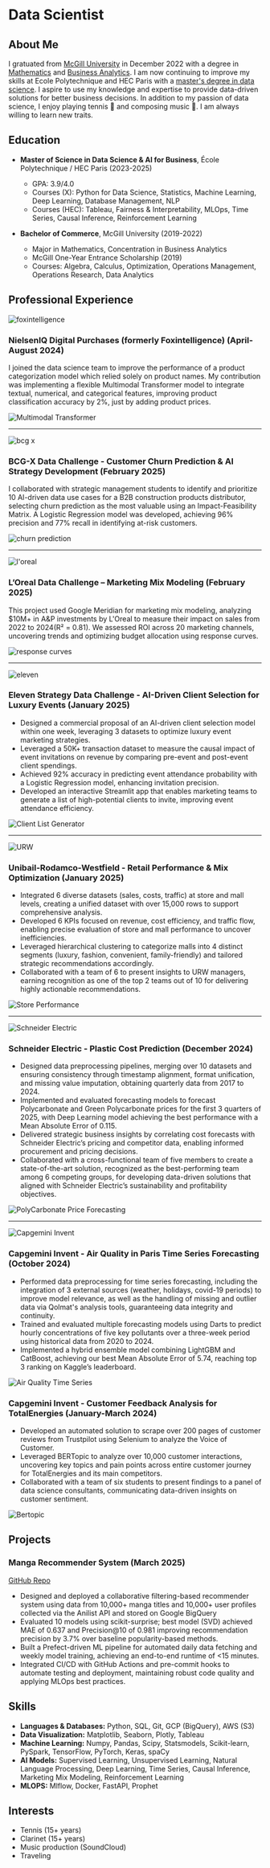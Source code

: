 # Data Scientist

**About Me**
------------

I gratuated from [McGill University](https://www.mcgill.ca/desautels/about/about-desautels/rankings) in December 2022 with a degree in [Mathematics](https://www.mcgill.ca/study/2024-2025/faculties/desautels/undergraduate/programs/bachelor-commerce-bcom-major-mathematics-and-statistics-management) and [Business Analytics](https://www.mcgill.ca/study/2024-2025/faculties/desautels/undergraduate/programs/bachelor-commerce-bcom-concentration-business-analytics). I am now continuing to improve my skills at Ecole Polytechnique and HEC Paris with a [master's degree in data science](https://programmes.polytechnique.edu/en/master/programs/data-science-for-business-joint-degree-with-hec). I aspire to use my knowledge and expertise to provide data-driven solutions for better business decisions. In addition to my passion of data science, I enjoy playing tennis 🎾 and composing music 🎵. I am always willing to learn new traits.

**Education**
------------

* **Master of Science in Data Science & AI for Business**, École Polytechnique / HEC Paris (2023-2025)
	+ GPA: 3.9/4.0
	+ Courses (X): Python for Data Science, Statistics, Machine Learning, Deep Learning, Database Management, NLP
	+ Courses (HEC): Tableau, Fairness & Interpretability, MLOps, Time Series, Causal Inference, Reinforcement Learning

* **Bachelor of Commerce**, McGill University (2019-2022)
	+ Major in Mathematics, Concentration in Business Analytics
	+ McGill One-Year Entrance Scholarship (2019)
	+ Courses: Algebra, Calculus, Optimization, Operations Management, Operations Research, Data Analytics

**Professional Experience**
-------------------------

![foxintelligence](docs/foxintelligence_by_nielseniq.png)

### **NielsenIQ Digital Purchases (formerly Foxintelligence)** (April-August 2024)

I joined the data science team to improve the performance of a product categorization model which relied solely on product names. My contribution was implementing a flexible Multimodal Transformer model to integrate textual, numerical, and categorical features, improving product classification accuracy by 2%, just by adding product prices.

![Multimodal Transformer](docs/multimodal_transformer.png)

---

![bcg x](docs/bcg.png)

### **BCG-X Data Challenge - Customer Churn Prediction & AI Strategy Development** (February 2025) 

I collaborated with strategic management students to identify and prioritize 10 AI-driven data use cases for a B2B construction products distributor, selecting churn prediction as the most valuable using an Impact-Feasibility Matrix. A Logistic Regression model was developed, achieving 96% precision and 77% recall in identifying at-risk customers. 

![churn prediction](docs/churn_prediction.png)

---


![l'oreal](docs/l'oreal.png)

### **L’Oreal Data Challenge – Marketing Mix Modeling** (February 2025)

This project used Google Meridian for marketing mix modeling, analyzing $10M+ in A&P investments by L'Oreal to measure their impact on sales from 2022 to 2024(R² = 0.81). We assessed ROI across 20 marketing channels, uncovering trends and optimizing budget allocation using response curves.

![response curves](docs/response_curves.png)

---

![eleven](docs/eleven.png)

### **Eleven Strategy Data Challenge - AI-Driven Client Selection for Luxury Events** (January 2025) 

* Designed a commercial proposal of an AI-driven client selection model within one week, leveraging 3 datasets to optimize luxury event marketing strategies.
* Leveraged a 50K+ transaction dataset to measure the causal impact of event invitations on revenue by comparing pre-event and post-event client spendings.
* Achieved 92% accuracy in predicting event attendance probability with a Logistic Regression model, enhancing invitation precision.
* Developed an interactive Streamlit app that enables marketing teams to generate a list of high-potential clients to invite, improving event attendance efficiency.

![Client List Generator](docs/streamlit_client_list_generator.png)

---

![URW](docs/urw.png)

### **Unibail-Rodamco-Westfield - Retail Performance & Mix Optimization** (January 2025) 

* Integrated 6 diverse datasets (sales, costs, traffic) at store and mall levels, creating a unified dataset with over 15,000 rows to support comprehensive analysis.
* Developed 6 KPIs focused on revenue, cost efficiency, and traffic flow, enabling precise evaluation of store and mall performance to uncover inefficiencies.
* Leveraged hierarchical clustering to categorize malls into 4 distinct segments (luxury, fashion, convenient, family-friendly) and tailored strategic recommendations accordingly.
* Collaborated with a team of 6 to present insights to URW managers, earning recognition as one of the top 2 teams out of 10 for delivering highly actionable recommendations.

![Store Performance](docs/store_category_performance.png)

---

![Schneider Electric](docs/schneider_electric.png)

### **Schneider Electric - Plastic Cost Prediction** (December 2024)

* Designed data preprocessing pipelines, merging over 10 datasets and ensuring consistency through timestamp alignment, format unification, and missing value imputation, obtaining quarterly data from 2017 to 2024.
* Implemented and evaluated forecasting models to forecast Polycarbonate and Green Polycarbonate prices for the first 3 quarters of 2025, with Deep Learning model achieving the best performance with a Mean Absolute Error of 0.115.
* Delivered strategic business insights by correlating cost forecasts with Schneider Electric’s pricing and competitor data, enabling informed procurement and pricing decisions.
* Collaborated with a cross-functional team of five members to create a state-of-the-art solution, recognized as the best-performing team among 6 competing groups, for developing data-driven solutions that aligned with Schneider Electric’s sustainability and profitability objectives.

![PolyCarbonate Price Forecasting](docs/schneider_electric_pc_price_forecasting.png)

---

![Capgemini Invent](docs/capgemini_invent.png)

### **Capgemini Invent - Air Quality in Paris Time Series Forecasting**	(October 2024)

* Performed data preprocessing for time series forecasting, including the integration of 3 external sources (weather, holidays, covid-19 periods) to improve model relevance, as well as the handling of missing and outlier data via Qolmat's analysis tools, guaranteeing data integrity and continuity.
* Trained and evaluated multiple forecasting models using Darts to predict hourly concentrations of five key pollutants over a three-week period using historical data from 2020 to 2024.
* Implemented a hybrid ensemble model combining LightGBM and CatBoost, achieving our best Mean Absolute Error of 5.74, reaching top 3 ranking on Kaggle’s leaderboard.

![Air Quality Time Series](docs/air_quality_time_series.png)

### **Capgemini Invent - Customer Feedback Analysis for TotalEnergies** (January-March 2024) 

* Developed an automated solution to scrape over 200 pages of customer reviews from Trustpilot using Selenium to analyze the Voice of Customer.
* Leveraged BERTopic to analyze over 10,000 customer interactions, uncovering key topics and pain points across entire customer journey for TotalEnergies and its main competitors.
* Collaborated with a team of six students to present findings to a panel of data science consultants, communicating data-driven insights on customer sentiment.

![Bertopic](docs/bertopic_total_energies_reviews.png)

**Projects**
-------------------------

### **Manga Recommender System** (March 2025)
[GitHub Repo](https://github.com/Trung-Dan-Phan/manga_recommender_system)

* Designed and deployed a collaborative filtering-based recommender system using data from 10,000+ manga titles and 10,000+ user profiles collected via the Anilist API and stored on Google BigQuery
* Evaluated 10 models using scikit-surprise; best model (SVD) achieved MAE of 0.637 and Precision@10 of 0.981 improving recommendation precision by 3.7% over baseline popularity-based methods.
* Built a Prefect-driven ML pipeline for automated daily data fetching and weekly model training, achieving an end-to-end runtime of <15 minutes.
* Integrated CI/CD with GitHub Actions and pre-commit hooks to automate testing and deployment, maintaining robust code quality and applying MLOps best practices.



**Skills**
------------------------------
- **Languages & Databases:** Python, SQL, Git, GCP (BigQuery), AWS (S3)
- **Data Visualization:** Matplotlib, Seaborn, Plotly, Tableau
- **Machine Learning:** Numpy, Pandas, Scipy, Statsmodels, Scikit-learn, PySpark, TensorFlow, PyTorch, Keras, spaCy
- **AI Models:** Supervised Learning, Unsupervised Learning, Natural Language Processing, Deep Learning, Time Series, Causal Inference, Marketing Mix Modeling, Reinforcement Learning
- **MLOPS:** Mlflow, Docker, FastAPI, Prophet

**Interests**
------------------------------

* Tennis (15+ years)
* Clarinet (15+ years)
* Music production (SoundCloud)
* Traveling
